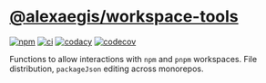 # [@alexaegis/workspace-tools](https://github.com/AlexAegis/js-core/tree/master/packages/workspace-tools)

[![npm](https://img.shields.io/npm/v/@alexaegis/workspace-tools/latest)](https://www.npmjs.com/package/@alexaegis/workspace-tools)
[![ci](https://github.com/AlexAegis/js-core/actions/workflows/ci.yml/badge.svg)](https://github.com/AlexAegis/js-core/actions/workflows/ci.yml)
[![codacy](https://app.codacy.com/project/badge/Grade/402dd6d7fcbd4cde86fdf8e7d948fcde)](https://www.codacy.com/gh/AlexAegis/js-core/dashboard?utm_source=github.com&utm_medium=referral&utm_content=AlexAegis/js-core&utm_campaign=Badge_Grade)
[![codecov](https://codecov.io/gh/AlexAegis/js-core/branch/master/graph/badge.svg?token=kw8ZeoPbUh)](https://codecov.io/gh/AlexAegis/js-core)

Functions to allow interactions with `npm` and `pnpm` workspaces. File
distribution, `packageJson` editing across monorepos.
